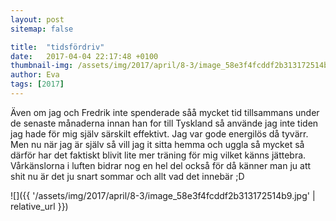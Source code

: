 ```yaml
---
layout: post
sitemap: false

title:  "tidsfördriv"
date:   2017-04-04 22:17:48 +0100
thumbnail-img: /assets/img/2017/april/8-3/image_58e3f4fcddf2b313172514b9.jpg
author: Eva
tags: [2017]
---
```


Även om jag och Fredrik inte spenderade såå mycket tid tillsammans under de senaste månaderna innan han for till Tyskland så använde jag inte tiden jag hade för mig själv särskilt effektivt. Jag var gode energilös då tyvärr. Men nu när jag är själv så vill jag it sitta hemma och uggla så mycket så därför har det faktiskt blivit lite mer träning för mig vilket känns jättebra. Vårkänslorna i luften bidrar nog en hel del också för då känner man ju att shit nu är det ju snart sommar och allt vad det innebär ;D

![]({{ '/assets/img/2017/april/8-3/image_58e3f4fcddf2b313172514b9.jpg'  | relative_url }})

